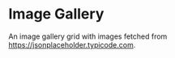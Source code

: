 # Image Gallery

An image gallery grid with images fetched from https://jsonplaceholder.typicode.com.

